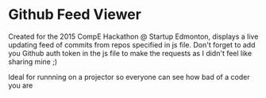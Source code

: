 # Github Feed Viewer
Created for the 2015 CompE Hackathon @ Startup Edmonton, displays a live updating feed of commits from repos specified in js file. Don't forget to add you Github auth token in the js file to make the requests as I didn't feel like sharing mine ;)

Ideal for runnning on a projector so everyone can see how bad of a coder you are

